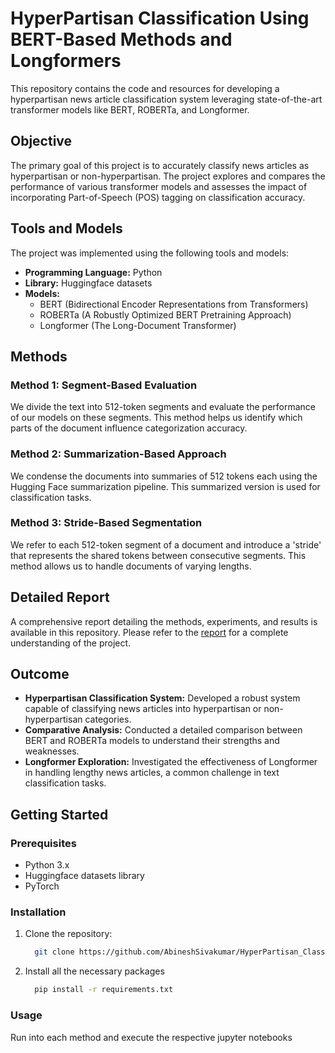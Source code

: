 # HyperPartisan Classification Using BERT-Based Methods and Longformers

This repository contains the code and resources for developing a hyperpartisan news article classification system leveraging state-of-the-art transformer models like BERT, ROBERTa, and Longformer.

## Objective

The primary goal of this project is to accurately classify news articles as hyperpartisan or non-hyperpartisan. The project explores and compares the performance of various transformer models and assesses the impact of incorporating Part-of-Speech (POS) tagging on classification accuracy.

## Tools and Models

The project was implemented using the following tools and models:

- **Programming Language:** Python
- **Library:** Huggingface datasets
- **Models:**
  - BERT (Bidirectional Encoder Representations from Transformers)
  - ROBERTa (A Robustly Optimized BERT Pretraining Approach)
  - Longformer (The Long-Document Transformer)

## Methods

### Method 1: Segment-Based Evaluation
We divide the text into 512-token segments and evaluate the performance of our models on these segments. This method helps us identify which parts of the document influence categorization accuracy.

### Method 2: Summarization-Based Approach
We condense the documents into summaries of 512 tokens each using the Hugging Face summarization pipeline. This summarized version is used for classification tasks.

### Method 3: Stride-Based Segmentation
We refer to each 512-token segment of a document and introduce a 'stride' that represents the shared tokens between consecutive segments. This method allows us to handle documents of varying lengths.

## Detailed Report
A comprehensive report detailing the methods, experiments, and results is available in this repository. Please refer to the [report](https://github.com/AbineshSivakumar/HyperPartisan_Classification_Using_BERT/tHyperpartisan-Classification-report.pdf) for a complete understanding of the project.



## Outcome

- **Hyperpartisan Classification System:** Developed a robust system capable of classifying news articles into hyperpartisan or non-hyperpartisan categories.
- **Comparative Analysis:** Conducted a detailed comparison between BERT and ROBERTa models to understand their strengths and weaknesses.
- **Longformer Exploration:** Investigated the effectiveness of Longformer in handling lengthy news articles, a common challenge in text classification tasks.

## Getting Started

### Prerequisites

- Python 3.x
- Huggingface datasets library
- PyTorch

### Installation

1. Clone the repository:
   ```bash
     git clone https://github.com/AbineshSivakumar/HyperPartisan_Classification_Using_BERT
   ```
2. Install all the necessary packages
   ```bash
     pip install -r requirements.txt
   ```

### Usage

Run into each method and execute the respective jupyter notebooks


